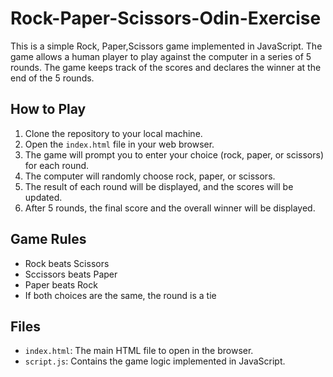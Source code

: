 # Rock-Paper-Scissors-Odin-Exercise

This is a simple Rock, Paper,Scissors game implemented in JavaScript. The game allows a human player to play against the computer in a series of 5 rounds. The game keeps track of the scores and declares the winner at the end of the 5 rounds.

## How to Play

1. Clone the repository to your local machine.
2. Open the `index.html` file in your web browser.
3. The game will prompt you to enter your choice (rock, paper, or scissors) for each round.
4. The computer will randomly choose rock, paper, or scissors.
5. The result of each round will be displayed, and the scores will be updated.
6. After 5 rounds, the final score and the overall winner will be displayed.

## Game Rules

- Rock beats Scissors
- Sccissors beats Paper
- Paper beats Rock
- If both choices are the same, the round is a tie

## Files
- `index.html`: The main HTML file to open in the browser.
- `script.js`: Contains the game logic implemented in JavaScript. 
 
